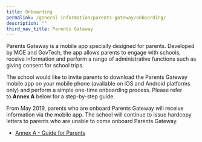 ```yaml
---
title: Onboarding
permalink: /general-information/parents-gateway/onboarding/
description: ""
third_nav_title: Parents Gateway
---
```

Parents Gateway is a mobile app specially designed for parents. Developed by MOE and GovTech, the app allows parents to engage with schools, receive information and perform a range of administrative functions such as giving consent for school trips.

The school would like to invite parents to download the Parents Gateway mobile app on your mobile phone (available on iOS and Android platforms only) and perform a simple one-time onboarding process. Please refer to **Annex A** below for a step-by-step guide.

From May 2019, parents who are onboard Parents Gateway will receive information via the mobile app. The school will continue to issue hardcopy letters to parents who are unable to come onboard Parents Gateway.

* [Annex A - Guide for Parents](/files/Parents%20Gateway/parents-gateway-annex-a-guide-for-parents.pdf)